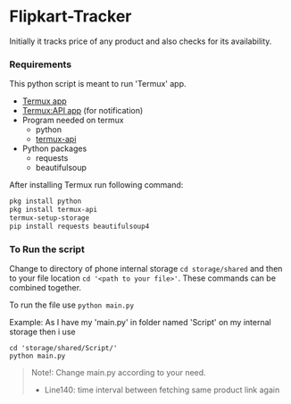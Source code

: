 # Flipkart-Tracker
Initially it tracks price of any product and also checks for its availability.

### Requirements
This python script is meant to run 'Termux' app.

- [Termux app](https://play.google.com/store/apps/details?id=com.termux)
- [Termux:API app](https://play.google.com/store/apps/details?id=com.termux.api) (for notification)
- Program needed on termux
  - python
  - [termux-api](https://wiki.termux.com/wiki/Termux:API)
- Python packages
  - requests
  - beautifulsoup

After installing Termux run following command:
```bash
pkg install python
pkg install termux-api
termux-setup-storage
pip install requests beautifulsoup4
```

### To Run the script
Change to directory of phone internal storage `cd storage/shared` and then to your file location `cd '<path to your file>'`. These commands can be combined together.

To run the file use `python main.py`

Example: As I have my 'main.py' in folder named 'Script' on my internal storage then i use
```
cd 'storage/shared/Script/'
python main.py
```

> Note!: Change main.py according to your need. 
>- Line140: time interval between fetching same product link again